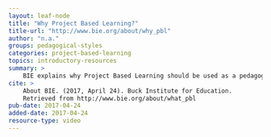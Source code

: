 ```yaml
---
layout: leaf-node
title: "Why Project Based Learning?"
title-url: "http://www.bie.org/about/why_pbl"
author: "n.a."
groups: pedagogical-styles
categories: project-based-learning
topics: introductory-resources
summary: >
    BIE explains why Project Based Learning should be used as a pedagogical style.
cite: >
    About BIE. (2017, April 24). Buck Institute for Education.
    Retrieved from http://www.bie.org/about/what_pbl
pub-date: 2017-04-24
added-date: 2017-04-24
resource-type: video
---
```

